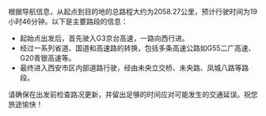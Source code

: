 根据导航信息，从起点到目的地的总路程大约为2058.27公里，预计行驶时间为19小时46分钟。以下是主要路段的信息：

- 起始点出发后，首先驶入G3京台高速，一路向西行进。
- 经过一系列省道、国道和高速路的转换，包括多条高速公路如G55二广高速、G20青银高速等。
- 最终进入西安市区内部道路行驶，经由未央立交桥、未央路、凤城八路等路段。

请确保在出发前检查路况更新，并留出足够的时间应对可能发生的交通延误。祝您旅途愉快！